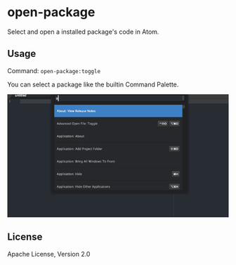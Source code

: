 # open-package
Select and open a installed package's code in Atom.

## Usage
Command: `open-package:toggle`

You can select a package like the builtin Command Palette.

![Usage](./usage.gif)

## License
Apache License, Version 2.0
